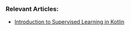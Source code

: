 ### Relevant Articles:

- [Introduction to Supervised Learning in Kotlin](https://www.baeldung.com/kotlin/introduction-to-supervised-learning-in-kotlin)

